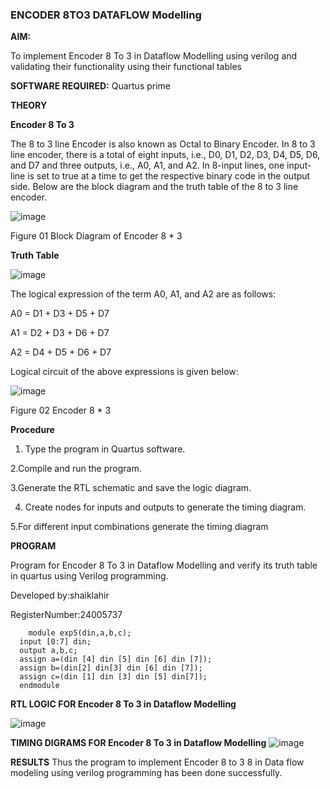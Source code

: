 ### ENCODER 8TO3 DATAFLOW Modelling

**AIM:**

To implement  Encoder 8 To 3 in Dataflow Modelling using verilog and validating their functionality using their functional tables

**SOFTWARE REQUIRED:** Quartus prime

**THEORY**

**Encoder 8 To 3**

The 8 to 3 line Encoder is also known as Octal to Binary Encoder. In 8 to 3 line encoder, there is a total of eight inputs, i.e., D0, D1, D2, D3, D4, D5, D6, and D7 and three outputs, i.e., A0, A1, and A2. In 8-input lines, one input-line is set to true at a time to get the respective binary code in the output side. Below are the block diagram and the truth table of the 8 to 3 line encoder.

![image](https://github.com/naavaneetha/ENCODER8TO3DATAFLOW/assets/154305477/0bc242c1-eb9e-4c47-afe5-30428470efc3)

Figure 01  Block Diagram of Encoder 8 * 3

**Truth Table**

![image](https://github.com/naavaneetha/ENCODER8TO3DATAFLOW/assets/154305477/35496b14-ae6e-4cd1-9abd-d6736b576575)

The logical expression of the term A0, A1, and A2 are as follows:

A0 = D1 + D3 + D5 + D7

A1 = D2 + D3 + D6 + D7

A2 = D4 + D5 + D6 + D7

Logical circuit of the above expressions is given below:

![image](https://github.com/naavaneetha/ENCODER8TO3DATAFLOW/assets/154305477/95acaee6-c873-4c75-89eb-ef09fb158053)

Figure 02  Encoder 8 * 3

**Procedure**
1. Type the program in Quartus software.

2.Compile and run the program.

3.Generate the RTL schematic and save the logic diagram.

4. Create nodes for inputs and outputs to generate the timing diagram.

5.For different input combinations generate the timing diagram

**PROGRAM**

Program for Encoder 8 To 3 in Dataflow Modelling and verify its truth table in quartus using Verilog programming. 

Developed by:shaiklahir

RegisterNumber:24005737

        module exp5(din,a,b,c);
      input [0:7] din;
      output a,b,c;
      assign a=(din [4] din [5] din [6] din [7]);
      assign b=(din[2] din[3] din [6] din [7]);
      assign c=(din [1] din [3] din [5] din[7]);
      endmodule 

**RTL LOGIC FOR Encoder 8 To 3 in Dataflow Modelling**

![image](https://github.com/user-attachments/assets/8372d636-2c19-4f0c-b4a2-7551991f7377)


**TIMING DIGRAMS FOR Encoder 8 To 3 in Dataflow Modelling**
![image](https://github.com/user-attachments/assets/6dcadcc5-fb87-4fc6-af72-fbc08a9ffa1a)

**RESULTS**
Thus the program to implement Encoder 8 to 3 8 in Data flow modeling using verilog programming has been done successfully.


